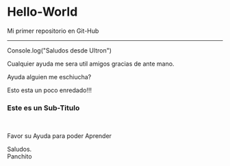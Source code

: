 <h1> Hello-World </h1>
Mi primer repositorio en Git-Hub
<hr>
Console.log("Saludos desde Ultron")
<p>Cualquier ayuda me sera util amigos gracias de ante mano.</p>
<p>Ayuda  alguien me eschiucha?</p>

<p>Esto esta un poco enredado!!!</p>

<h3>Este es un Sub-Titulo </h3>
<br>
<p>Favor su Ayuda para poder Aprender </p>

Saludos. <br>
Panchito <br>
